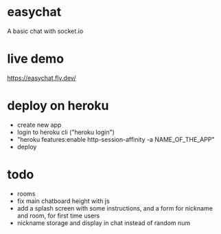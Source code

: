 # easychat
A basic chat with socket.io

# live demo
https://easychat.fly.dev/

# deploy on heroku
- create new app
- login to heroku cli ("heroku login")
- "heroku features:enable http-session-affinity -a NAME_OF_THE_APP"
- deploy

# todo
- rooms
- fix main chatboard height with js
- add a splash screen with some instructions, and a form for nickname and room, for first time users
- nickname storage and display in chat instead of random num
